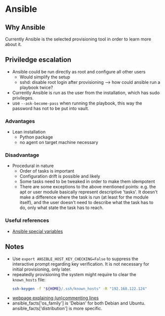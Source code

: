# Ansible

## Why Ansible
Currently Ansible is the selected provisioning tool in order to learn more about it.

## Priviledge escalation
- Ansible could be run directly as root and configure all other users
    * Would simplify the setup
    * sshd: disable root login after provisioning --> how could ansible run a playbook twice?
- Currently Ansible is run as the user from the installation, which has sudo privileges.
- use `--ask-become-pass` when running the playbook, this way the password has not to be put into vault.

### Advantages
- Lean installation
    * Python package
    * no agent on target machine necessary

### Disadvantage
- Procedural in nature
    * Order of tasks is important
    * Configuration drift is possible and likely
    * Some tasks need to be tweaked in order to make them idempotent
    * There are some exceptions to the above mentioned points: e.g. the apt or user module basically represent descriptive 'tasks'. It doesn't make a difference where the task is run (at least for the module itself), and the user doesn't need to describe what the task has to do, only what state the task has to reach.

### Useful references
- [Ansible special variables](https://docs.ansible.com/ansible/latest/reference_appendices/special_variables.html)

## Notes
- Use `export ANSIBLE_HOST_KEY_CHECKING=False` to suppress the interactive prompt regarding key verification. It is not necessary for initial provisioning, only later.
- repeatedly provisioning the system might require to clear the `known_hosts` file:
    ```sh
    ssh-keygen -f "${HOME}/.ssh/known_hosts" -R "192.168.122.124"
    ```
- [webpage explaining (un)commenting lines](https://www.shellhacks.com/ansible-comment-out-uncomment-lines-in-a-file/)
- ansible_facts['os_family'] is 'Debian' for both Debian and Ubuntu. ansible_facts['distribution'] is more specific.
